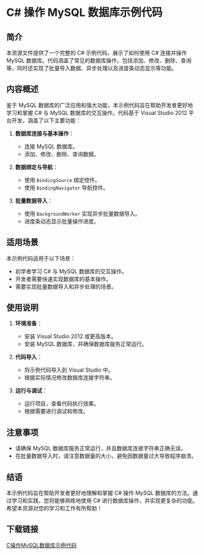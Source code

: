 # C# 操作 MySQL 数据库示例代码

## 简介

本资源文件提供了一个完整的 C# 示例代码，展示了如何使用 C# 连接并操作 MySQL 数据库。代码涵盖了常见的数据库操作，包括添加、修改、删除、查询等，同时还实现了批量导入数据、异步处理以及进度条动态显示等功能。

## 内容概述

鉴于 MySQL 数据库的广泛应用和强大功能，本示例代码旨在帮助开发者更好地学习和掌握 C# 与 MySQL 数据库的交互操作。代码基于 Visual Studio 2012 平台开发，涵盖了以下主要功能：

1. **数据库连接与基本操作**：
   - 连接 MySQL 数据库。
   - 添加、修改、删除、查询数据。

2. **数据绑定与导航**：
   - 使用 `BindingSource` 绑定控件。
   - 使用 `BindingNavigator` 导航控件。

3. **批量数据导入**：
   - 使用 `BackgroundWorker` 实现异步批量数据导入。
   - 进度条动态显示批量操作进度。

## 适用场景

本示例代码适用于以下场景：

- 初学者学习 C# 与 MySQL 数据库的交互操作。
- 开发者需要快速实现数据库的基本操作。
- 需要实现批量数据导入和异步处理的场景。

## 使用说明

1. **环境准备**：
   - 安装 Visual Studio 2012 或更高版本。
   - 安装 MySQL 数据库，并确保数据库服务正常运行。

2. **代码导入**：
   - 将示例代码导入到 Visual Studio 中。
   - 根据实际情况修改数据库连接字符串。

3. **运行与调试**：
   - 运行项目，查看代码执行效果。
   - 根据需要进行调试和修改。

## 注意事项

- 请确保 MySQL 数据库服务正常运行，并且数据库连接字符串正确无误。
- 在批量数据导入时，请注意数据量的大小，避免因数据量过大导致程序崩溃。

## 结语

本示例代码旨在帮助开发者更好地理解和掌握 C# 操作 MySQL 数据库的方法。通过学习和实践，您将能够熟练地使用 C# 进行数据库操作，并实现更复杂的功能。希望本资源对您的学习和工作有所帮助！

## 下载链接

[C操作MySQL数据库示例代码](https://pan.quark.cn/s/4617baaf5b7c)